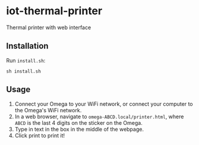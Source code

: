 # iot-thermal-printer
Thermal printer with web interface

## Installation

Run `install.sh`:

```
sh install.sh
```

## Usage

1. Connect your Omega to your WiFi network, or connect your computer to the Omega's WiFi network.
1. In a web browser, navigate to `omega-ABCD.local/printer.html`, where `ABCD` is the last 4 digits on the sticker on the Omega.
1. Type in text in the box in the middle of the webpage.
1. Click print to print it!
